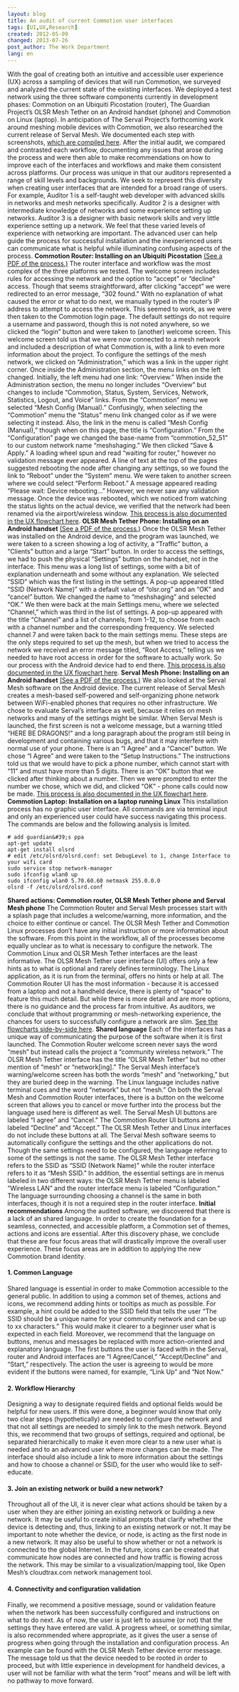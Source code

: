 ```yaml
---
layout: blog
title: An audit of current Commotion user interfaces
tags: [UI,UX,Research]
created: 2012-05-09
changed: 2013-07-26
post_author: The Work Department
lang: en
---
```

  With the goal of creating both an intuitive and accessible user experience (UX) across a sampling of devices that will run Commotion, we surveyed and analyzed the current state of the existing interfaces. We deployed a test network using the three software components currently in development phases: Commotion on an Ubiquiti Picostation (router), The Guardian Project&rsquo;s OLSR Mesh Tether on an Android handset (phone) and Commotion on Linux (laptop). In anticipation of The Serval Project&rsquo;s forthcoming work around meshing mobile devices with Commotion, we also researched the current release of Serval Mesh. We documented each step with screenshots, <a href="http://www.flickr.com/photos/24639042@N07/collections/72157629382917618/" target="blank">which are compiled here</a>.
After the initial audit, we compared and contrasted each workflow, documenting any issues that arose during the process and were then able to make recommendations on how to improve each of the interfaces and workflows and make them consistent across platforms.
Our process was unique in that our auditors represented a range of skill levels and backgrounds. We seek to represent this diversity when creating user interfaces that are intended for a broad range of users. For example, Auditor 1 is a self-taught web developer with advanced skills in networks and mesh networks specifically. Auditor 2 is a designer with intermediate knowledge of networks and some experience setting up networks. Auditor 3 is a designer with basic network skills and very little experience setting up a network. We feel that these varied levels of experience with networking are important. The advanced user can help guide the process for successful installation and the inexperienced users can communicate what is helpful while illuminating confusing aspects of the process.
**Commotion Router: Installing on an Ubiquiti Picostation**
<a href="https://code.commotionwireless.net/attachments/69/commotion_mesh_router032012.pdf" target="blank">(See a PDF of the process.)</a>
The router interface and workflow was the most complex of the three platforms we tested. The welcome screen includes rules for accessing the network and the option to &ldquo;accept&rdquo; or &ldquo;decline&rdquo; access. Though that seems straightforward, after clicking &ldquo;accept&rdquo; we were redirected to an error message, &ldquo;302 found.&rdquo; With no explanation of what caused the error or what to do next, we manually typed in the router&rsquo;s IP address to attempt to access the network. This seemed to work, as we were then taken to the Commotion login page. The default settings do not require a username and password, though this is not noted anywhere, so we clicked the &ldquo;login&rdquo; button and were taken to (another) welcome screen. This welcome screen told us that we were now connected to a mesh network and included a description of what Commotion is, with a link to even more information about the project.
To configure the settings of the mesh network, we clicked on &ldquo;Administration,&rdquo; which was a link in the upper right corner. Once inside the Administration section, the menu links on the left changed. Initially, the left menu had one link: &ldquo;Overview.&rdquo; When inside the Administration section, the menu no longer includes &ldquo;Overview&rdquo; but changes to include &ldquo;Commotion, Status, System, Services, Network, Statistics, Logout, and Voice&rdquo; links. From the &ldquo;Commotion&rdquo; menu we selected &ldquo;Mesh Config (Manual).&rdquo; Confusingly, when selecting the &ldquo;Commotion&rdquo; menu the &ldquo;Status&rdquo; menu link changed color as if we were selecting it instead. Also, the link in the menu is called &ldquo;Mesh Config (Manual),&rdquo; though when on this page, the title is &ldquo;Configuration.&rdquo;
From the &ldquo;Configuration&rdquo; page we changed the base-name from &ldquo;commotion_52_51&rdquo; to our custom network name &ldquo;meshshaging.&rdquo; We then clicked &ldquo;Save &amp; Apply.&rdquo; A loading wheel spun and read &ldquo;waiting for router,&rdquo; however no validation message ever appeared. A line of text at the top of the pages suggested rebooting the node after changing any settings, so we found the link to &ldquo;Reboot&rdquo; under the &ldquo;System&rdquo; menu. We were taken to another screen where we could select &ldquo;Perform Reboot.&rdquo; A message appeared reading &ldquo;Please wait: Device rebooting...&rdquo; However, we never saw any validation message. Once the device was rebooted, which we noticed from watching the status lights on the actual device, we verified that the network had been renamed via the airport/wireless window.
<a href="http://farm6.staticflickr.com/5159/6902453580_35efb252a3_o.png" target="blank">This process is also documented in the UX flowchart here</a>.
**OLSR Mesh Tether Phone: Installing on an Android handset**
<a href="https://code.commotionwireless.net/attachments/68/olsrmeshtether_android032012.pdf" target="blank">(See a PDF of the process.)</a>
Once the OLSR Mesh Tether was installed on the Android device, and the program was launched, we were taken to a screen showing a log of activity, a &ldquo;Traffic&rdquo; button, a &ldquo;Clients&rdquo; button and a large &ldquo;Start&rdquo; button.
In order to access the settings, we had to push the physical &ldquo;Settings&rdquo; button on the handset, not in the interface. This menu was a long list of settings, some with a bit of explanation underneath and some without any explanation. We selected &ldquo;SSID&rdquo; which was the first listing in the settings. A pop-up appeared titled &ldquo;SSID (Network Name)&rdquo; with a default value of &ldquo;olsr.org&rdquo; and an &ldquo;OK&rdquo; and &ldquo;cancel&rdquo; button. We changed the name to &ldquo;meshshaging&rdquo; and selected &ldquo;OK.&rdquo; We then were back at the main Settings menu, where we selected &ldquo;Channel,&rdquo; which was third in the list of settings. A pop-up appeared with the title &ldquo;Channel&rdquo; and a list of channels, from 1-12, to choose from each with a channel number and the corresponding frequency. We selected channel 7 and were taken back to the main settings menu.
These steps are the only steps required to set up the mesh, but when we tried to access the network we received an error message titled, &ldquo;Root Access,&rdquo; telling us we needed to have root access in order for the software to actually work. So our process with the Android device had to end there.
<a href="http://farm6.staticflickr.com/5328/6902453686_aa78c70783_o.png" target="blank">This process is also documented in the UX flowchart here</a>.
**Serval Mesh Phone: Installing on an Android handset**
<a href="https://code.commotionwireless.net/attachments/67/serval_mesh_android032012.pdf" target="blank">(See a PDF of the process.)</a>
We also looked at the Serval Mesh software on the Android device. The current release of Serval Mesh creates a mesh-based self-powered and self-organizing phone network between WiFi-enabled phones that requires no other infrastructure. We chose to evaluate Serval&rsquo;s interface as well, because it relies on mesh networks and many of the settings might be similar.
When Serval Mesh is launched, the first screen is not a welcome message, but a warning titled &ldquo;HERE BE DRAGONS!&rdquo; and a long paragraph about the program still being in development and containing various bugs, and that it may interfere with normal use of your phone. There is an &ldquo;I Agree&rdquo; and a &ldquo;Cancel&rdquo; button. We chose &ldquo;I Agree&rdquo; and were taken to the &ldquo;Setup Instructions.&rdquo;
The instructions told us that we would have to pick a phone number, which cannot start with &ldquo;11&rdquo; and must have more than 5 digits. There is an &ldquo;OK&rdquo; button that we clicked after thinking about a number. Then we were prompted to enter the number we chose, which we did, and clicked &ldquo;OK&rdquo; - phone calls could now be made.
<a href="http://farm6.staticflickr.com/5327/6902453432_b6c7a292da_o.png" target="blank">This process is also documented in the UX flowchart here</a>.
**Commotion Laptop: Installation on a laptop running Linux**
This installation process has no graphic user interface. All commands are via terminal input and only an experienced user could have success navigating this process. The commands are below and the following analysis is limited.

	# add guardian&#39;s ppa
	apt-get update
	apt-get install olsrd
	# edit /etc/olsrd/olsrd.conf: set DebugLevel to 1, change Interface to your wifi card
	sudo service stop network-manager
	sudo ifconfig wlan0 up
	sudo ifconfig wlan0 5.70.60.60 netmask 255.0.0.0
	olsrd -f /etc/olsrd/olsrd.conf

**Shared actions: Commotion router, OLSR Mesh Tether phone and Serval Mesh phone**
The Commotion Router and Serval Mesh processes start with a splash page that includes a welcome/warning, more information, and the choice to either continue or cancel. The OLSR Mesh Tether and Commotion Linux processes don&rsquo;t have any initial instruction or more information about the software. From this point in the workflow, all of the processes become equally unclear as to what is necessary to configure the network. The Commotion Linux and OLSR Mesh Tether interfaces are the least informative. The OLSR Mesh Tether user interface (UI) offers only a few hints as to what is optional and rarely defines terminology. The Linux application, as it is run from the terminal, offers no hints or help at all. The Commotion Router UI has the most information - because it is accessed from a laptop and not a handheld device, there is plenty of &ldquo;space&rdquo; to feature this much detail. But while there is more detail and are more options, there is no guidance and the process far from intuitive. As auditors, we conclude that without programming or mesh-networking experience, the chances for users to successfully configure a network are slim.
<a href="http://farm8.staticflickr.com/7274/6902420680_57131600c2_o.png" target="blank">See the flowcharts side-by-side here</a>.
**Shared language**
Each of the interfaces has a unique way of communicating the purpose of the software when it is first launched. The Commotion Router welcome screen never says the word &ldquo;mesh&rdquo; but instead calls the project a &ldquo;community wireless network.&rdquo; The OLSR Mesh Tether interface has the title &ldquo;OLSR Mesh Tether&rdquo; but no other mention of &ldquo;mesh&rdquo; or &ldquo;network\[ing\].&rdquo; The Serval Mesh interface&rsquo;s warning/welcome screen has both the words &ldquo;mesh&rdquo; and &ldquo;networking,&rdquo; but they are buried deep in the warning. The Linux language includes native terminal cues and the word &ldquo;network&rdquo; but not &ldquo;mesh.&rdquo;
On both the Serval Mesh and Commotion Router interfaces, there is a button on the welcome screen that allows you to cancel or move further into the process but the language used here is different as well. The Serval Mesh UI buttons are labeled &ldquo;I agree&rdquo; and &ldquo;Cancel.&rdquo; The Commotion Router UI buttons are labeled &ldquo;Decline&rdquo; and &ldquo;Accept.&rdquo; The OLSR Mesh Tether and Linux interfaces do not include these buttons at all.
The Serval Mesh software seems to automatically configure the settings and the other applications do not. Though the same settings need to be configured, the language referring to some of the settings is not the same. The OLSR Mesh Tether interface refers to the SSID as &ldquo;SSID (Network Name)&rdquo; while the router interface refers to it as &ldquo;Mesh SSID.&rdquo; In addition, the essential settings are in menus labeled in two different ways: the OLSR Mesh Tether menu is labeled &rdquo;Wireless LAN&rdquo; and the router interface menu is labeled &ldquo;Configuration.&rdquo; The language surrounding choosing a channel is the same in both interfaces, though it is not a required step in the router interface.
**Initial recommendations**
Among the audited software, we discovered that there is a lack of an shared language. In order to create the foundation for a seamless, connected, and accessible platform, a Commotion set of themes, actions and icons are essential.
After this discovery phase, we conclude that these are four focus areas that will drastically improve the overall user experience. These focus areas are in addition to applying the new Commotion brand identity.
<h4>1. Common Language</h4>Shared language is essential in order to make Commotion accessible to the general public. In addition to using a common set of themes, actions and icons, we recommend adding hints or tooltips as much as possible. For example, a hint could be added to the SSID field that tells the user &ldquo;The SSID should be a unique name for your community network and can be up to xx characters.&rdquo; This would make it clearer to a beginner user what is expected in each field.
Moreover, we recommend that the language on buttons, menus and messages be replaced with more action-oriented and explanatory language. The first buttons the user is faced with in the Serval, router and Android interfaces are &ldquo;I Agree/Cancel,&rdquo; &ldquo;Accept/Decline&rdquo; and &ldquo;Start,&rdquo; respectively. The action the user is agreeing to would be more evident if the buttons were named, for example, &ldquo;Link Up&rdquo; and &ldquo;Not Now.&quot;
<h4>2. Workflow Hierarchy</h4>Designing a way to designate required fields and optional fields would be helpful for new users. If this were done, a beginner would know that only two clear steps (hypothetically) are needed to configure the network and that not all settings are needed to simply link to the mesh network. Beyond this, we recommend that two groups of settings, required and optional, be separated hierarchically to make it even more clear to a new user what is needed and to an advanced user where more changes can be made. The interface should also include a link to more information about the settings and how to choose a channel or SSID, for the user who would like to self-educate.
<h4>3. Join an existing network or build a new network?</h4>Throughout all of the UI, it is never clear what actions should be taken by a user when they are either joining an existing network or building a new network. It may be useful to create initial prompts that clarify whether the device is detecting and, thus, linking to an existing network or not. It may be important to note whether the device, or node, is acting as the first node in a new network. It may also be useful to show whether or not a network is connected to the global Internet.
In the future, icons can be created that communicate how nodes are connected and how traffic is flowing across the network. This may be similar to a visualization/mapping tool, like Open Mesh&rsquo;s cloudtrax.com network management tool.
<h4>4. Connectivity and configuration validation</h4>Finally, we recommend a positive message, sound or validation feature when the network has been successfully configured and instructions on what to do next. As of now, the user is just left to assume (or not) that the settings they have entered are valid. A progress wheel, or something similar, is also recommended where appropriate, as it gives the user a sense of progress when going through the installation and configuration process. An example can be found with the OLSR Mesh Tether device error message. The message told us that the device needed to be rooted in order to proceed, but with little experience in development for handheld devices, a user will not be familiar with what the term &ldquo;root&rdquo; means and will be left with no pathway to move forward.
